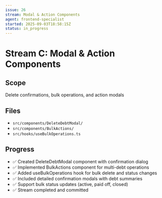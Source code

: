 ```yaml
---
issue: 26
stream: Modal & Action Components
agent: frontend-specialist
started: 2025-09-03T18:58:15Z
status: in_progress
---
```


# Stream C: Modal & Action Components

## Scope
Delete confirmations, bulk operations, and action modals

## Files
- `src/components/DeleteDebtModal/`
- `src/components/BulkActions/`
- `src/hooks/useBulkOperations.ts`

## Progress
- ✅ Created DeleteDebtModal component with confirmation dialog
- ✅ Implemented BulkActions component for multi-debt operations
- ✅ Added useBulkOperations hook for bulk delete and status changes
- ✅ Included detailed confirmation modals with debt summaries
- ✅ Support bulk status updates (active, paid off, closed)
- ✅ Stream completed and committed
